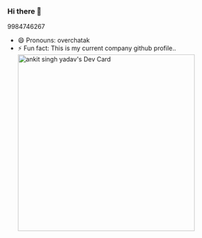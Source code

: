 ### Hi there 👋

<!--
**rockerofasy/rockerofasy** is a ✨ _special_ ✨ repository because its `README.md` (this file) appears on your GitHub profile.

Here are some ideas to get you started:

- 🔭 I’m currently working on nodeJS, ReactJs and JavaScript 
- 🌱 I’m currently learning ... ReactJs.
- 👯 I’m looking to collaborate on MERN STACK
- 🤔 I’m looking for help with ADVANCE REACT HOOKS
- 💬 Ask me about NODE JS and JAVASCRIPT AND CHATBOTS
- 📫 How to reach me: exam.portal.asy@gmail.com - phone--> 9984746267
- 😄 Pronouns: overchatak
- ⚡ Fun fact: This is my current company github profile..
<a href="https://app.daily.dev/ankitsinghyadav"><img src="https://api.daily.dev/devcards/2c0691ee9f664b2691363f53d54362a5.png?r=3a1" width="400" alt="ankit singh yadav's Dev Card"/></a>
